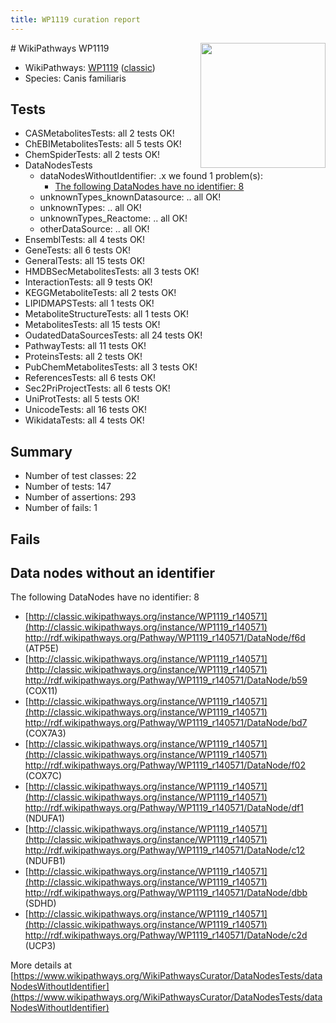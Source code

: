 ```yaml
---
title: WP1119 curation report
---
```


<img style="float: right; width: 200px" src="https://upload.wikimedia.org/wikipedia/commons/thumb/8/83/Wplogo_with_text_500.png/640px-Wplogo_with_text_500.png" />
# WikiPathways WP1119

* WikiPathways: [WP1119](https://wikipathways.org/pathways/WP1119) ([classic](https://classic.wikipathways.org/instance/WP1119))
* Species: Canis familiaris
## Tests
* CASMetabolitesTests: all 2 tests OK!
* ChEBIMetabolitesTests: all 5 tests OK!
* ChemSpiderTests: all 2 tests OK!
* DataNodesTests
    * dataNodesWithoutIdentifier: .x we found 1 problem(s):
        * [The following DataNodes have no identifier: 8](#d2d32fa7)
    * unknownTypes_knownDatasource: .. all OK!
    * unknownTypes: .. all OK!
    * unknownTypes_Reactome: .. all OK!
    * otherDataSource: .. all OK!
* EnsemblTests: all 4 tests OK!
* GeneTests: all 6 tests OK!
* GeneralTests: all 15 tests OK!
* HMDBSecMetabolitesTests: all 3 tests OK!
* InteractionTests: all 9 tests OK!
* KEGGMetaboliteTests: all 2 tests OK!
* LIPIDMAPSTests: all 1 tests OK!
* MetaboliteStructureTests: all 1 tests OK!
* MetabolitesTests: all 15 tests OK!
* OudatedDataSourcesTests: all 24 tests OK!
* PathwayTests: all 11 tests OK!
* ProteinsTests: all 2 tests OK!
* PubChemMetabolitesTests: all 3 tests OK!
* ReferencesTests: all 6 tests OK!
* Sec2PriProjectTests: all 6 tests OK!
* UniProtTests: all 5 tests OK!
* UnicodeTests: all 16 tests OK!
* WikidataTests: all 4 tests OK!


## Summary

* Number of test classes: 22
* Number of tests: 147
* Number of assertions: 293
* Number of fails: 1

## Fails

<a name="d2d32fa7" />

## Data nodes without an identifier

The following DataNodes have no identifier: 8

* [http://classic.wikipathways.org/instance/WP1119_r140571](http://classic.wikipathways.org/instance/WP1119_r140571) http://rdf.wikipathways.org/Pathway/WP1119_r140571/DataNode/f6d (ATP5E)
* [http://classic.wikipathways.org/instance/WP1119_r140571](http://classic.wikipathways.org/instance/WP1119_r140571) http://rdf.wikipathways.org/Pathway/WP1119_r140571/DataNode/b59 (COX11)
* [http://classic.wikipathways.org/instance/WP1119_r140571](http://classic.wikipathways.org/instance/WP1119_r140571) http://rdf.wikipathways.org/Pathway/WP1119_r140571/DataNode/bd7 (COX7A3)
* [http://classic.wikipathways.org/instance/WP1119_r140571](http://classic.wikipathways.org/instance/WP1119_r140571) http://rdf.wikipathways.org/Pathway/WP1119_r140571/DataNode/f02 (COX7C)
* [http://classic.wikipathways.org/instance/WP1119_r140571](http://classic.wikipathways.org/instance/WP1119_r140571) http://rdf.wikipathways.org/Pathway/WP1119_r140571/DataNode/df1 (NDUFA1)
* [http://classic.wikipathways.org/instance/WP1119_r140571](http://classic.wikipathways.org/instance/WP1119_r140571) http://rdf.wikipathways.org/Pathway/WP1119_r140571/DataNode/c12 (NDUFB1)
* [http://classic.wikipathways.org/instance/WP1119_r140571](http://classic.wikipathways.org/instance/WP1119_r140571) http://rdf.wikipathways.org/Pathway/WP1119_r140571/DataNode/dbb (SDHD)
* [http://classic.wikipathways.org/instance/WP1119_r140571](http://classic.wikipathways.org/instance/WP1119_r140571) http://rdf.wikipathways.org/Pathway/WP1119_r140571/DataNode/c2d (UCP3)


More details at [https://www.wikipathways.org/WikiPathwaysCurator/DataNodesTests/dataNodesWithoutIdentifier](https://www.wikipathways.org/WikiPathwaysCurator/DataNodesTests/dataNodesWithoutIdentifier)

